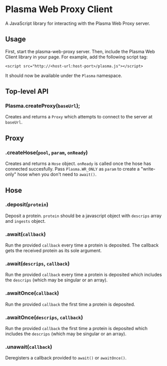 Plasma Web Proxy Client
===
A JavaScript library for interacting with the Plasma Web Proxy server.

## Usage
First, start the plasma-web-proxy server. Then, include the Plasma Web Client library in your page. For example, add the following script tag:

```
<script src="http://<host-url:host-port>/plasma.js"></script>
```

It should now be available under the `Plasma` namespace.

## Top-level API

### Plasma.createProxy(`baseUrl`);
Creates and returns a `Proxy` which attempts to connect to
the server at `baseUrl`.

## Proxy

### .createHose(`pool`, `param`, `onReady`)
Creates and returns a `Hose` object. `onReady` is called once the hose has
connected succesfully. Pass `Plasma.WR_ONLY` as `param` to create a
"write-only" hose when you don't need to `await()`.

## Hose

### .deposit(`protein`)
Deposit a protein. `protein` should be a javascript object
with `descrips` array and `ingests` object.

### .await(`callback`)
Run the provided `callback` every time a protein is deposited. The callback
gets the received protein as its sole argument.

### .await(`descrips`, `callback`)
Run the provided `callback` every time a protein is deposited which includes
the `descrips` (which may be singular or an array).

### .awaitOnce(`callback`)
Run the provided `callback` the first time a protein is deposited.

### .awaitOnce(`descrips`, `callback`)
Run the provided `callback` the first time a protein is deposited which
includes the `descrips` (which may be singular or an array).

### .unawait(`callback`)
Deregisters a callback provided to `await()` or `awaitOnce()`.

